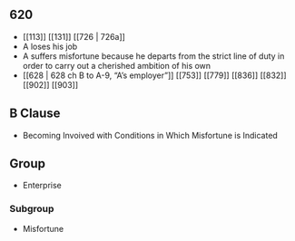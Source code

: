 ## 620
- [[113]] [[131]] [[726 | 726a]] 
- A loses his job
- A suffers misfortune because he departs from the strict line of duty in order to carry out a cherished ambition of his own
- [[628 | 628 ch B to A-9, “A’s employer”]] [[753]] [[779]] [[836]] [[832]] [[902]] [[903]] 

## B Clause
- Becoming Invoived with Conditions in Which Misfortune is Indicated

## Group
- Enterprise

### Subgroup
- Misfortune


